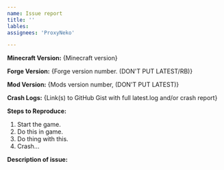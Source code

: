 ```yaml
---
name: Issue report
title: ''
lables: 
assignees: 'ProxyNeko'

---
```


<!-- Thank you for reporting! -->

<!-- For support with crashes and issues, please ask for help in my discord server first, this is often quicker for small issues: -->
<!-- https://discord.tophat.cat -->

**Minecraft Version:** {Minecraft version}

**Forge Version:** {Forge version number. (DON'T PUT LATEST/RB)}

**Mod Version:** {Mods version number, (DON'T PUT LATEST)}

**Crash Logs:** {Link(s) to GitHub Gist with full latest.log and/or crash report}

**Steps to Reproduce:**
 1. Start the game.
 2. Do this in game.
 3. Do thing with this.
 3. Crash...

**Description of issue:**